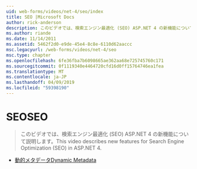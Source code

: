 ```yaml
---
uid: web-forms/videos/net-4/seo/index
title: SEO |Microsoft Docs
author: rick-anderson
description: このビデオでは、検索エンジン最適化 (SEO) ASP.NET 4 の新機能について説明します。
ms.author: riande
ms.date: 11/14/2011
ms.assetid: 5462f2d0-e9de-45e4-8c8e-6110d62aaccc
msc.legacyurl: /web-forms/videos/net-4/seo
msc.type: chapter
ms.openlocfilehash: 6fe36fba7b6098665ae362aa68e725745760c171
ms.sourcegitcommit: 0f1119340e4464720cfd16d0ff15764746ea1fea
ms.translationtype: MT
ms.contentlocale: ja-JP
ms.lasthandoff: 04/09/2019
ms.locfileid: "59398190"
---
```

# <a name="seo"></a><span data-ttu-id="631bc-103">SEO</span><span class="sxs-lookup"><span data-stu-id="631bc-103">SEO</span></span>

> <span data-ttu-id="631bc-104">このビデオでは、検索エンジン最適化 (SEO) ASP.NET 4 の新機能について説明します。</span><span class="sxs-lookup"><span data-stu-id="631bc-104">This video describes new features for Search Engine Optimization (SEO) in ASP.NET 4.</span></span>


- [<span data-ttu-id="631bc-105">動的メタデータ</span><span class="sxs-lookup"><span data-stu-id="631bc-105">Dynamic Metadata</span></span>](aspnet-4-quick-hit-dynamic-metadata.md)
